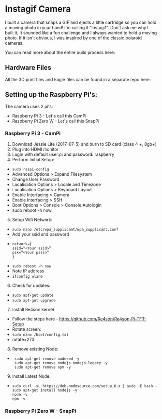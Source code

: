 # Instagif Camera

I built a camera that snaps a GIF and ejects a little cartridge so you can hold a moving photo in your hand! I'm calling it "Instagif". Don't ask me why I built it, it sounded like a fun challenge and I always wanted to hold a moving photo. If it isn't obvious, I was inspired by one of the classic polaroid cameras.

You can read more about the entire build process here:

## Hardware Files

All the 3D print files and Eagle files can be found in a separate repo here:

## Setting up the Raspberry Pi's:

The camera uses 2 pi's:

* Raspberry Pi 3 - Let's call this CamPi
* Raspberry Pi Zero W - Let's call this SnapPi

### Raspberry Pi 3 - CamPi

1. Download Jessie Lite (2017-07-5) and burn to SD card (class 4 +, 8gb+)
2. Plug into HDMI monitor
3. Login with default user:pi and password: raspberry
4. Perform Initial Setup:
 * ```sudo raspi-config```
  * Advanced Options > Expand Filesystem
  * Change User Password
  * Localisation Options > Locale and Timezone
  * Localisation Options > Keyboard Layout
  * Enable Interfacing > Camera
  * Enable Interfacing > SSH
  * Boot Options > Console > Console Autologin
 * sudo reboot -h now
5. Setup Wifi Network:
 * ```sudo nano /etc/wpa_supplicant/wpa_supplicant.conf```
 * Add your ssid and password
  * ```
    network={
	ssid=”<Your ssid>”
	psk=”<Your pass>”
	}

    ```
  * ```sudo reboot -h now```
 * Note IP address
  * ```ifconfig wlan0```
6. Check for updates:
 * ```sudo apt-get update```
 * ```sudo apt-get upgrade```
7. Install Re4son kernel
 * Follow the steps here - https://github.com/Re4son/Re4son-Pi-TFT-Setup
 * Rotate screen:
  * ```sudo nano /boot/config.txt```
   * rotate=270
8. Remove existing Node:
 * ```
    sudo apt-get remove nodered -y
    sudo apt-get remove nodejs nodejs-legacy -y
    sudo apt-get remove npm -y
   ```
9. Install Latest Node:
 * ```
   sudo curl -sL https://deb.nodesource.com/setup_8.x | sudo -E bash -
   sudo apt-get install nodejs -y
   node -v
   npm -v
   ```
### Raspberry Pi Zero W - SnapPi
